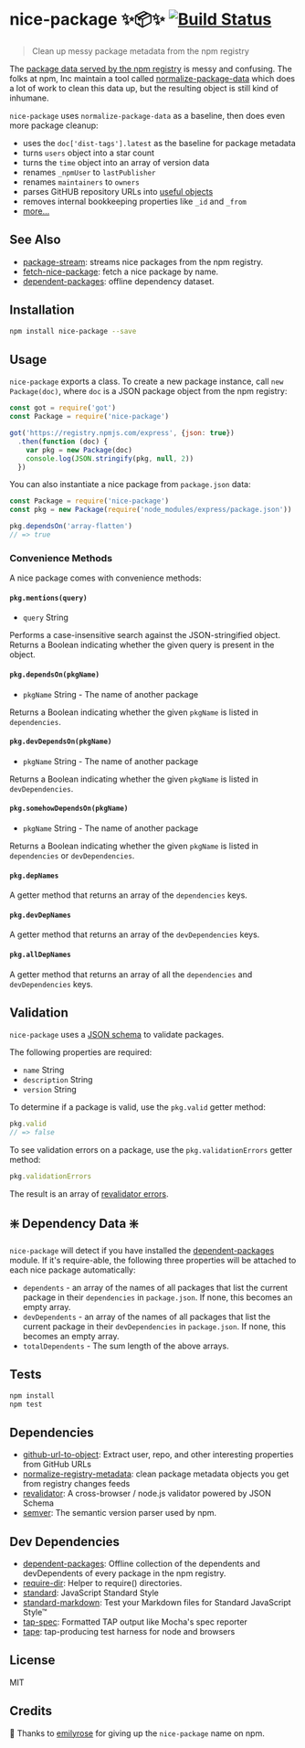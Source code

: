 # nice-package ✨📦✨  [![Build Status](https://travis-ci.org/zeke/nice-package.svg?branch=master)](https://travis-ci.org/zeke/nice-package)

> Clean up messy package metadata from the npm registry

The [package data served by the npm registry](http://registry.npmjs.com/express)
is messy and confusing. The folks at npm, Inc maintain a tool called
[normalize-package-data](https://github.com/npm/normalize-package-data)
which does a lot of work to clean this data up, but the resulting object is
still kind of inhumane.

`nice-package` uses `normalize-package-data` as a baseline, then does even more
package cleanup:

- uses the `doc['dist-tags'].latest` as the baseline for package metadata
- turns `users` object into a star count
- turns the `time` object into an array of version data
- renames `_npmUser` to `lastPublisher`
- renames `maintainers` to `owners`
- parses GitHUB repository URLs into [useful objects](https://github.com/zeke/github-url-to-object#readme)
- removes internal bookkeeping properties like `_id` and `_from`
- [more...](tests/index.js)

## See Also

- [package-stream](https://github.com/zeke/package-stream/): streams nice packages
from the npm registry.
- [fetch-nice-package](https://github.com/hemanth/fetch-nice-package): fetch a nice package by name.
- [dependent-packages](https://github.com/zeke/dependent-packages/): offline dependency dataset.

## Installation

```sh
npm install nice-package --save
```

## Usage

`nice-package` exports a class. To create a new package instance,
call `new Package(doc)`, where `doc` is a JSON package object from the npm registry:

```js
const got = require('got')
const Package = require('nice-package')

got('https://registry.npmjs.com/express', {json: true})
  .then(function (doc) {
    var pkg = new Package(doc)
    console.log(JSON.stringify(pkg, null, 2))
  })
```

You can also instantiate a nice package from `package.json` data:

```js
const Package = require('nice-package')
const pkg = new Package(require('node_modules/express/package.json'))

pkg.dependsOn('array-flatten')
// => true
```

### Convenience Methods

A nice package comes with convenience methods:

#### `pkg.mentions(query)`

* `query` String

Performs a case-insensitive search against the JSON-stringified object. Returns
a Boolean indicating whether the given query is present in the object.

#### `pkg.dependsOn(pkgName)`

* `pkgName` String - The name of another package

Returns a Boolean indicating whether the given `pkgName` is listed in `dependencies`.

#### `pkg.devDependsOn(pkgName)`

* `pkgName` String - The name of another package

Returns a Boolean indicating whether the given `pkgName` is listed in `devDependencies`.

#### `pkg.somehowDependsOn(pkgName)`

* `pkgName` String - The name of another package

Returns a Boolean indicating whether the given `pkgName` is listed in
`dependencies` or `devDependencies`.

#### `pkg.depNames`

A getter method that returns an array of the `dependencies` keys.

#### `pkg.devDepNames`

A getter method that returns an array of the `devDependencies` keys.

#### `pkg.allDepNames`

A getter method that returns an array of all the `dependencies` and
`devDependencies` keys.

## Validation

`nice-package` uses a [JSON schema](lib/schema.js) to validate packages.

The following properties are required:

- `name` String
- `description` String
- `version` String

To determine if a package is valid, use the `pkg.valid` getter method:

```js
pkg.valid
// => false
```

To see validation errors on a package, use the `pkg.validationErrors` getter method:

```js
pkg.validationErrors
```

The result is an array of
[revalidator errors](https://github.com/flatiron/revalidator#example).

## :sparkle: Dependency Data :sparkle:

`nice-package` will detect if you have installed the [dependent-packages](https://ghub.io/dependent-packages)
module. If it's require-able, the following three properties will be
attached to each nice package automatically:

- `dependents` - an array of the names of all packages that list the current package in their `dependencies` in `package.json`. If none, this becomes an empty array.
- `devDependents` - an array of the names of all packages that list the current package in their `devDependencies` in `package.json`. If none, this becomes an empty array.
- `totalDependents` - The sum length of the above arrays.


## Tests

```sh
npm install
npm test
```
## Dependencies

- [github-url-to-object](https://github.com/zeke/github-url-to-object): Extract user, repo, and other interesting properties from GitHub URLs
- [normalize-registry-metadata](https://github.com/npm/normalize-registry-metadata): clean package metadata objects you get from registry changes feeds
- [revalidator](https://github.com/flatiron/revalidator): A cross-browser / node.js validator powered by JSON Schema
- [semver](https://github.com/npm/node-semver): The semantic version parser used by npm.

## Dev Dependencies

- [dependent-packages](https://github.com/zeke/dependent-packages): Offline collection of the dependents and devDependents of every package in the npm registry.
- [require-dir](https://github.com/aseemk/requireDir): Helper to require() directories.
- [standard](https://github.com/feross/standard): JavaScript Standard Style
- [standard-markdown](https://github.com/zeke/standard-markdown): Test your Markdown files for Standard JavaScript Style™
- [tap-spec](https://github.com/scottcorgan/tap-spec): Formatted TAP output like Mocha's spec reporter
- [tape](https://github.com/substack/tape): tap-producing test harness for node and browsers

## License

MIT

## Credits

💛 Thanks to [emilyrose](https://github.com/emilyrose) for giving up
the `nice-package` name on npm.
